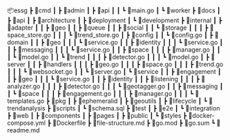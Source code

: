 📦essg
 ┣ 📂cmd
 ┃ ┣ 📂admin
 ┃ ┣ 📂api
 ┃ ┃ ┗ 📜main.go
 ┃ ┗ 📂worker
 ┣ 📂docs
 ┃ ┣ 📂api
 ┃ ┣ 📂architecture
 ┃ ┣ 📂deployment
 ┃ ┗ 📂development
 ┣ 📂internal
 ┃ ┣ 📂adapter
 ┃ ┃ ┣ 📂geo
 ┃ ┃ ┣ 📂queue
 ┃ ┃ ┣ 📂social
 ┃ ┃ ┗ 📂storage
 ┃ ┃ ┃ ┣ 📜space_store.go
 ┃ ┃ ┃ ┗ 📜trend_store.go
 ┃ ┣ 📂config
 ┃ ┃ ┗ 📜config.go
 ┃ ┣ 📂domain
 ┃ ┃ ┣ 📂geo
 ┃ ┃ ┃ ┗ 📜service.go
 ┃ ┃ ┣ 📂identity
 ┃ ┃ ┃ ┗ 📜service.go
 ┃ ┃ ┣ 📂messaging
 ┃ ┃ ┃ ┗ 📜service.go
 ┃ ┃ ┣ 📂space
 ┃ ┃ ┃ ┣ 📜manager.go
 ┃ ┃ ┃ ┗ 📜model.go
 ┃ ┃ ┗ 📂trend
 ┃ ┃ ┃ ┣ 📜detector.go
 ┃ ┃ ┃ ┗ 📜model.go
 ┃ ┣ 📂server
 ┃ ┃ ┣ 📂handlers
 ┃ ┃ ┃ ┣ 📜geo.go
 ┃ ┃ ┃ ┣ 📜space.go
 ┃ ┃ ┃ ┣ 📜trend.go
 ┃ ┃ ┃ ┗ 📜websocket.go
 ┃ ┃ ┗ 📜server.go
 ┃ ┗ 📂service
 ┃ ┃ ┣ 📂engagement
 ┃ ┃ ┣ 📂geo
 ┃ ┃ ┃ ┗ 📜service.go
 ┃ ┃ ┣ 📂identity
 ┃ ┃ ┣ 📂listening
 ┃ ┃ ┃ ┣ 📜analyzer.go
 ┃ ┃ ┃ ┣ 📜detector.go
 ┃ ┃ ┃ ┗ 📜geotagger.go
 ┃ ┃ ┣ 📂messaging
 ┃ ┃ ┗ 📂space
 ┃ ┃ ┃ ┣ 📜engagement.go
 ┃ ┃ ┃ ┣ 📜manager.go
 ┃ ┃ ┃ ┗ 📜templates.go
 ┣ 📂pkg
 ┃ ┣ 📂ephemeralid
 ┃ ┣ 📂geoutils
 ┃ ┣ 📂lifecycle
 ┃ ┗ 📂trendanalysis
 ┣ 📂scripts
 ┃ ┗ 📜schema.sql
 ┣ 📂test
 ┃ ┣ 📂e2e
 ┃ ┗ 📂integration
 ┣ 📂web
 ┃ ┣ 📂components
 ┃ ┣ 📂pages
 ┃ ┣ 📂public
 ┃ ┗ 📂styles
 ┣ 📜docker-compose.yml
 ┣ 📜Dockerfile
 ┣ 📜file-structure.md
 ┣ 📜go.mod
 ┣ 📜go.sum
 ┗ 📜readme.md